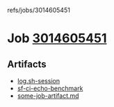 refs/jobs/3014605451

# Job [3014605451](https://github.com/rokmoln/support-firecloud/runs/3014605451?check_suite_focus=true)

## Artifacts

* [log.sh-session](log.sh-session)
* [sf-ci-echo-benchmark](sf-ci-echo-benchmark)
* [some-job-artifact.md](some-job-artifact.md)

